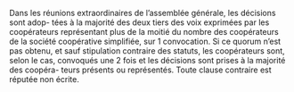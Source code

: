 Dans les réunions extraordinaires de l’assemblée générale, les décisions sont adop- tées à la majorité des deux tiers des voix exprimées par les coopérateurs représentant plus de la moitié du nombre des coopérateurs de la société coopérative simplifiée, sur 1 convocation.
Si ce quorum n’est pas obtenu, et sauf stipulation contraire des statuts, les coopérateurs sont, selon le cas, convoqués une 2 fois et les décisions sont prises à la majorité des coopéra- teurs présents ou représentés.
Toute clause contraire est réputée non écrite.